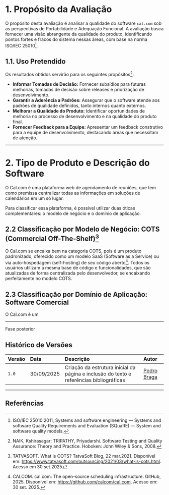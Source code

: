 # 1. Propósito da Avaliação

O propósito desta avaliação é analisar a qualidade do software `cal.com` sob as perspectivas de Portabilidade e Adequação Funcional. A avaliação busca fornecer uma visão abrangente da qualidade do produto, identificando pontos fortes e fracos do sistema nessas áreas, com base na norma ISO/IEC 25010[^2].

## 1.1. Uso Pretendido

Os resultados obtidos servirão para os seguintes propósitos[^1]:

* **Informar Tomadas de Decisão:** Fornecer subsídios para futuras melhorias, tomadas de decisão sobre releases e priorização de desenvolvimento.
* **Garantir a Aderência a Padrões:** Assegurar que o software atende aos padrões de qualidade definidos, tanto internos quanto externos.
* **Melhorar a Qualidade do Produto:** Identificar oportunidades de melhoria no processo de desenvolvimento e na qualidade do produto final.
* **Fornecer Feedback para a Equipe:** Apresentar um feedback construtivo para a equipe de desenvolvimento, destacando áreas que necessitam de atenção.

---

# 2. Tipo de Produto e Descrição do Software

O Cal.com é uma plataforma web de agendamento de reuniões, que tem como premissa centralizar todas as informações em soluções de calendários em um só lugar.

Para classificar essa plataforma, é possível utilizar duas óticas complementares: o modelo de negócio e o domínio de aplicação.

## 2.2 Classificação por Modelo de Negócio: COTS (Commercial Off-The-Shelf)[^3]

O Cal.com se encaixa bem na categoria COTS, pois é um produto padronizado, oferecido como um modelo SaaS (Software as a Service) ou via auto-hospedagem (self-hosting) de seu código aberto[^4]. Todos os usuários utilizam a mesma base de código e funcionalidades, que são atualizadas de forma centralizada pelo desenvolvedor, se encaixando perfeitamente no modelo COTS.

## 2.3 Classificação por Domínio de Aplicação: Software Comercial

O Cal.com é um


--------------------------------------------------

Fase posterior
## Histórico de Versões

| Versão | Data       | Descrição                                                               | Autor                               |
| :----- | :--------- | :---------------------------------------------------------------------- | :---------------------------------- |
| `1.0`  | 30/09/2025 | Criação da estrutura inicial da página e inclusão do texto e referências bibliográficas | [Pedro Braga](https://github.com/Stain19) |

---

## Referências

[^1]: NAIK, Kshirasagar; TRIPATHY, Priyadarshi. Software Testing and Quality Assurance: Theory and Practice. Hoboken: John Wiley & Sons, 2008.

[^2]: ISO/IEC 25010:2011, Systems and software engineering — Systems and software Quality Requirements and Evaluation (SQuaRE) — System and software quality models.

[^3]: TATVASOFT. What is COTS? TatvaSoft Blog, 22 mar.2021.
Disponível em: https://www.tatvasoft.com/outsourcing/2021/03/what-is-cots.html. Acesso em 30 set.2025

[^4]: CALCOM. cal.com: The open-source scheduling infrastructure. GitHub, 2025. Disponível em: https://github.com/calcom/cal.com. Acesso em: 30 set. 2025.
